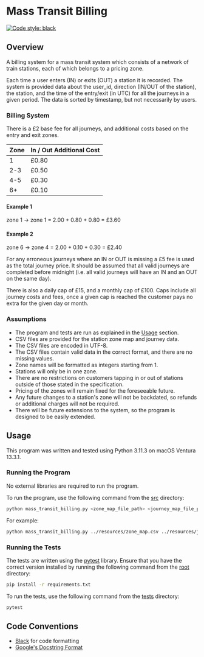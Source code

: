 # Mass Transit Billing

[![Code style: black](https://img.shields.io/badge/code%20style-black-000000.svg)](https://github.com/psf/black)

## Overview

A billing system for a mass transit system which consists of a network of train
stations, each of which belongs to a pricing zone.

Each time a user enters (IN) or exits (OUT) a station it is recorded. The
system is provided data about the user_id, direction (IN/OUT of the station),
the station, and the time of the entry/exit (in UTC) for all the journeys in a
given period. The data is sorted by timestamp, but not necessarily by users.

### Billing System

There is a £2 base fee for all journeys, and additional costs based on the entry
and exit zones.

| Zone | In / Out Additional Cost |
| ---- | ------------------------ |
| 1    | £0.80                    |
| 2-3  | £0.50                    |
| 4-5  | £0.30                    |
| 6+   | £0.10                    |

#### Example 1

zone 1 -> zone 1 = 2.00 + 0.80 + 0.80 = £3.60

#### Example 2

zone 6 -> zone 4 = 2.00 + 0.10 + 0.30 = £2.40

For any erroneous journeys where an IN or OUT is missing a £5 fee is used as the
total journey price. It should be assumed that all valid journeys are completed
before midnight (i.e. all valid journeys will have an IN and an OUT on the same
day).

There is also a daily cap of £15, and a monthly cap of £100. Caps include all
journey costs and fees, once a given cap is reached the customer pays no extra
for the given day or month.

### Assumptions

- The program and tests are run as explained in the [Usage](#usage) section.
- CSV files are provided for the station zone map and journey data.
- The CSV files are encoded in UTF-8.
- The CSV files contain valid data in the correct format, and there are no
  missing values.
- Zone names will be formatted as integers starting from 1.
- Stations will only be in one zone.
- There are no restrictions on customers tapping in or out of stations outside
  of those stated in the specification.
- Pricing of the zones will remain fixed for the foreseeable future.
- Any future changes to a station's zone will not be backdated, so refunds or
  additional charges will not be required.
- There will be future extensions to the system, so the program is designed to
  be easily extended.

## Usage

This program was written and tested using Python 3.11.3 on macOS Ventura 13.3.1.

### Running the Program

No external libraries are required to run the program.

To run the program, use the following command from the [src](src/) directory:

```bash
python mass_transit_billing.py <zone_map_file_path> <journey_map_file_path> <output_file_path>
```

For example:

```bash
python mass_transit_billing.py ../resources/zone_map.csv ../resources/journey_data.csv ../resources/output.csv
```

### Running the Tests

The tests are written using the [pytest](https://docs.pytest.org/en/stable/)
library. Ensure that you have the correct version installed by running the
following command from the [root](./) directory:

```bash
pip install -r requirements.txt
```

To run the tests, use the following command from the [tests](tests/) directory:

```bash
pytest
```

## Code Conventions

- [Black](https://github.com/psf/black) for code formatting
- [Google's Docstring Format](https://sphinxcontrib-napoleon.readthedocs.io/en/latest/example_google.html)
